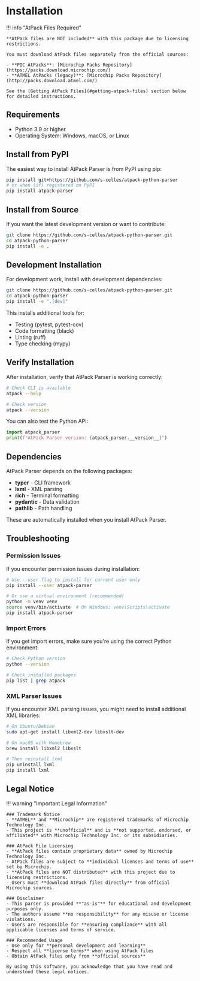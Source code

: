 # Installation

!!! info "AtPack Files Required"
    
    **AtPack files are NOT included** with this package due to licensing restrictions.
    
    You must download AtPack files separately from the official sources:
    
    - **PIC AtPacks**: [Microchip Packs Repository](https://packs.download.microchip.com/)
    - **ATMEL AtPacks (legacy)**: [Microchip Packs Repository](http://packs.download.atmel.com/)
    
    See the [Getting AtPack Files](#getting-atpack-files) section below for detailed instructions.

## Requirements

- Python 3.9 or higher
- Operating System: Windows, macOS, or Linux

## Install from PyPI

The easiest way to install AtPack Parser is from PyPI using pip:

```bash
pip install git+https://github.com/s-celles/atpack-python-parser
# or when (if) registered on PyPI
pip install atpack-parser
```

## Install from Source

If you want the latest development version or want to contribute:

```bash
git clone https://github.com/s-celles/atpack-python-parser.git
cd atpack-python-parser
pip install -e .
```

## Development Installation

For development work, install with development dependencies:

```bash
git clone https://github.com/s-celles/atpack-python-parser.git
cd atpack-python-parser
pip install -e ".[dev]"
```

This installs additional tools for:

- Testing (pytest, pytest-cov)
- Code formatting (black)
- Linting (ruff)
- Type checking (mypy)

## Verify Installation

After installation, verify that AtPack Parser is working correctly:

```bash
# Check CLI is available
atpack --help

# Check version
atpack --version
```

You can also test the Python API:

```python
import atpack_parser
print(f"AtPack Parser version: {atpack_parser.__version__}")
```

## Dependencies

AtPack Parser depends on the following packages:

- **typer** - CLI framework
- **lxml** - XML parsing
- **rich** - Terminal formatting
- **pydantic** - Data validation
- **pathlib** - Path handling

These are automatically installed when you install AtPack Parser.

## Troubleshooting

### Permission Issues

If you encounter permission issues during installation:

```bash
# Use --user flag to install for current user only
pip install --user atpack-parser

# Or use a virtual environment (recommended)
python -m venv venv
source venv/bin/activate  # On Windows: venv\Scripts\activate
pip install atpack-parser
```

### Import Errors

If you get import errors, make sure you're using the correct Python environment:

```bash
# Check Python version
python --version

# Check installed packages
pip list | grep atpack
```

### XML Parser Issues

If you encounter XML parsing issues, you might need to install additional XML libraries:

```bash
# On Ubuntu/Debian
sudo apt-get install libxml2-dev libxslt-dev

# On macOS with Homebrew
brew install libxml2 libxslt

# Then reinstall lxml
pip uninstall lxml
pip install lxml
```

## Legal Notice

!!! warning "Important Legal Information"
    
    ### Trademark Notice
    - **ATMEL** and **Microchip** are registered trademarks of Microchip Technology Inc.
    - This project is **unofficial** and is **not supported, endorsed, or affiliated** with Microchip Technology Inc. or its subsidiaries.
    
    ### AtPack File Licensing
    - **AtPack files contain proprietary data** owned by Microchip Technology Inc.
    - AtPack files are subject to **individual licenses and terms of use** set by Microchip.
    - **AtPack files are NOT distributed** with this project due to licensing restrictions.
    - Users must **download AtPack files directly** from official Microchip sources.
    
    ### Disclaimer
    - This parser is provided **"as-is"** for educational and development purposes only.
    - The authors assume **no responsibility** for any misuse or license violations.
    - Users are responsible for **ensuring compliance** with all applicable licenses and terms of service.
    
    ### Recommended Usage
    - Use only for **personal development and learning**
    - Respect all **license terms** when using AtPack files
    - Obtain AtPack files only from **official sources**
    
    By using this software, you acknowledge that you have read and understood these legal notices.
